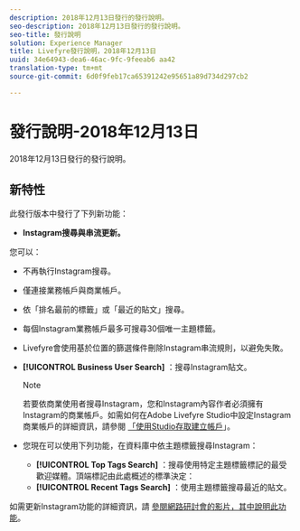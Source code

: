 ```yaml
---
description: 2018年12月13日發行的發行說明。
seo-description: 2018年12月13日發行的發行說明。
seo-title: 發行說明
solution: Experience Manager
title: Livefyre發行說明，2018年12月13日
uuid: 34e64943-dea6-46ac-9fc-9feeab6 aa42
translation-type: tm+mt
source-git-commit: 6d0f9feb17ca65391242e95651a89d734d297cb2

---
```



# 發行說明-2018年12月13日

2018年12月13日發行的發行說明。

## 新特性

此發行版本中發行了下列新功能：

* **Instagram搜尋與串流更新。**

您可以：

* 不再執行Instagram搜尋。
* 僅連接業務帳戶與商業帳戶。
* 依「排名最前的標籤」或「最近的貼文」搜尋。
* 每個Instagram業務帳戶最多可搜尋30個唯一主題標籤。

* Livefyre會使用基於位置的篩選條件刪除Instagram串流規則，以避免失敗。
* **[!UICONTROL Business User Search]** ：搜尋Instagram貼文。

   >[!NOTE]
   >
   >若要依商業使用者搜尋Instagram，您和Instagram內容作者必須擁有Instagram的商業帳戶。如需如何在Adobe Livefyre Studio中設定Instagram商業帳戶的詳細資訊，請參閱 [「使用Studio存取建立帳戶](/help/using/c-users-creating-accounts-with-studio-access/t-configure-social-accout-instagram/c-about-instagram-accounts.md#c_about_instagram_accounts)」。

* 您現在可以使用下列功能，在資料庫中依主題標籤搜尋Instagram：

   * **[!UICONTROL Top Tags Search]** ：搜尋使用特定主題標籤標記的最受歡迎媒體。頂端標記由此處概述的標準決定： [](https://developers.facebook.com/docs/instagram-api/reference/hashtag/top-media)
   * **[!UICONTROL Recent Tags Search]** ：使用主題標籤搜尋最近的貼文。

如需更新Instagram功能的詳細資訊，請 [參閱網路研討會的影片，其中說明此功能](https://youtu.be/wRkGc3obaOA)。
